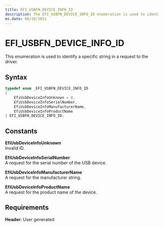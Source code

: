 ```yaml
---
title: EFI_USBFN_DEVICE_INFO_ID
description: The EFI_USBFN_DEVICE_INFO_ID enumeration is used to identify a specific string in a request to the driver.
ms.date: 08/20/2021
---
```


# EFI_USBFN_DEVICE_INFO_ID

This enumeration is used to identify a specific string in a request to the driver.

## Syntax

```cpp
typedef enum _EFI_USBFN_DEVICE_INFO_ID   
{
    EfiUsbDeviceInfoUnknown = 0,
    EfiUsbDeviceInfoSerialNumber,
    EfiUsbDeviceInfoManufacturerName,
    EfiUsbDeviceInfoProductName
} EFI_USBFN_DEVICE_INFO_ID;
```

## Constants

**EfiUsbDeviceInfoUnknown**  
Invalid ID.

**EfiUsbDeviceInfoSerialNumber**  
A request for the serial number of the USB device.

**EfiUsbDeviceInfoManufacturerName**  
A request for the manufacturer string.

**EfiUsbDeviceInfoProductName**  
A request for the product name of the device.

## Requirements

**Header:** User generated
